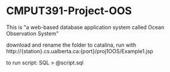 # CMPUT391-Project-OOS
This is "a web-based database application system called Ocean Observation System"


download and rename the folder to catalina, run with http://{station}.cs.ualberta.ca:{port}/proj1OOS/Example1.jsp

to run script:
SQL > @script.sql
